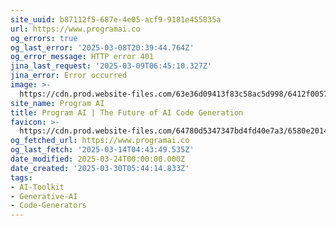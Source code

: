 ```yaml
---
site_uuid: b87112f5-687e-4e05-acf9-9181e455835a
url: https://www.programai.co
og_errors: true
og_last_error: '2025-03-08T20:39:44.764Z'
og_error_message: HTTP error 401
jina_last_request: '2025-03-09T06:45:10.327Z'
jina_error: Error occurred
image: >-
  https://cdn.prod.website-files.com/63e36d09413f83c58ac5d998/6412f00572c3c34d3914aa5d_OpenGraph.jpg
site_name: Program AI
title: Program AI | The Future of AI Code Generation
favicon: >-
  https://cdn.prod.website-files.com/64780d5347347bd4fd40e7a3/6580e2014a31f78cb2882440_32.png
og_fetched_url: https://www.programai.co
og_last_fetch: '2025-03-14T04:43:49.535Z'
date_modified: 2025-03-24T00:00:00.000Z
date_created: '2025-03-30T05:44:14.833Z'
tags:
- AI-Toolkit
- Generative-AI
- Code-Generators
---
```










